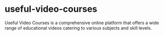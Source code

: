 # useful-video-courses
Useful Video Courses is a comprehensive online platform that offers a wide range of educational videos catering to various subjects and skill levels.
